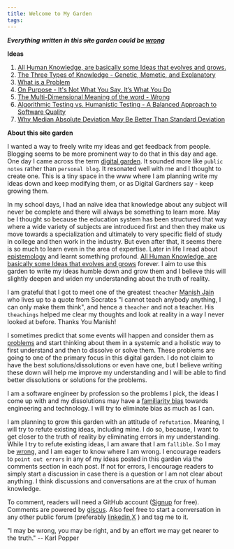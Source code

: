 ```yaml
---
title: Welcome to My Garden
tags:
---
```

***Everything written in this ~~site~~ garden could be [wrong](about_wrong.md)***

**Ideas**

1. [All Human Knowledge,  are basically some Ideas that evolves and grows.](human_knowledge.md)
2. [The Three Types of Knowledge - Genetic, Memetic, and Explanatory](types_of_knowledge.md)
3. [What is a Problem](problem.md)
4. [On Purpose - It's Not What You Say. It’s What You Do](purpose.md)
5. [The Multi-Dimensional Meaning of the word - Wrong](about_wrong.md)
6. [Algorithmic Testing vs. Humanistic Testing - A Balanced Approach to Software Quality](algorithmic_testing_vs_humanistic_testing.md)
7. [Why Median Absolute Deviation May Be Better Than Standard Deviation](median_deviation.md)

**About this ~~site~~ garden**

I wanted a way to freely write my ideas and get feedback from people. Blogging seems to be more prominent way to do that in this day and age. One day I came across the term [digital garden](https://www.technologyreview.com/2020/09/03/1007716/digital-gardens-let-you-cultivate-your-own-little-bit-of-the-internet/). It sounded more like `public notes`  rather than `personal blog`. It resonated well with me and I thought to create one. This is a tiny space in the www where I am planning write my ideas down and keep modifying them, or as Digital Gardners say - keep growing them. 

In my school days, I had an naïve idea that knowledge about any subject will never be complete and there will always be something to learn more. May be I thought so because the education system has been structured that way where a wide variety of subjects are introduced first and then they make us move towards a specialization and ultimately to very specific field of study in college and then work in the industry. But even after that, it seems there is so much to learn even in the area of expertise. Later in life I read about [epistemology](https://en.wikipedia.org/wiki/Epistemology) and learnt something profound. [All Human Knowledge,  are basically some Ideas that evolves and grows](human_knowledge.md) forever.  I aim to use this garden to write my ideas humble down and grow them and I believe this will slightly deepen and widen my understanding about the truth of reality. 

I am grateful that I got to meet one of the greatest `theacher` [Manish Jain](https://www.linkedin.com/in/manishjain99/) who lives up to a quote from Socrates "I cannot teach anybody anything, I can only make them think", and hence a `theacher` and not a teacher. His `theachings` helped me clear my thoughts and look at reality in a way I never looked at before. Thanks You Manish!

I sometimes predict that some events will happen and consider them as [problems](problem.md) and start thinking about them in a systemic and a holistic way to first understand and then to dissolve or solve them. These problems are going to one of the primary focus in this digital garden. I do not claim to have the best solutions/dissolutions or even have one, but I believe writing these down will help me improve my understanding and I will be able to find better dissolutions or solutions for the problems.

I am a software engineer by profession so the problems I pick, the ideas I come up with and my dissolutions may have a [familiarity bias](https://www.thebehavioralscientist.com/glossary/familiarity-bias)  towards engineering and technology. I will try to eliminate bias as much as I can. 

I am planning to grow this garden with an attitude of `refutation`. Meaning, I will try to refute existing ideas, including mine. I do so, because, I want to get closer to the truth of reality by eliminating errors in my understanding. While I try to refute existing ideas, I am aware that I am `fallible`. So I may be [wrong](about_wrong.md), and I am eager to know where I am wrong. I encourage readers to `point out errors`  in any of my ideas posted in this garden via the comments section in each post. If not for errors, I encourage readers to simply start a discussion in case there is a question or I am not clear about anything. I think discussions and conversations are at the crux of human knowledge. 

To comment, readers will need a GitHub account ([Signup](https://github.com/signup) for free). Comments are powered by [giscus](https://giscus.app/). Also feel free to start a conversation in any other public forum (preferably [linkedin](https://www.linkedin.com/in/jbadhree/),[X](https://x.com/jbadhree) ) and tag me to it.

"I may be wrong, you may be right, and by an effort we may get nearer to the truth."
-- Karl Popper

